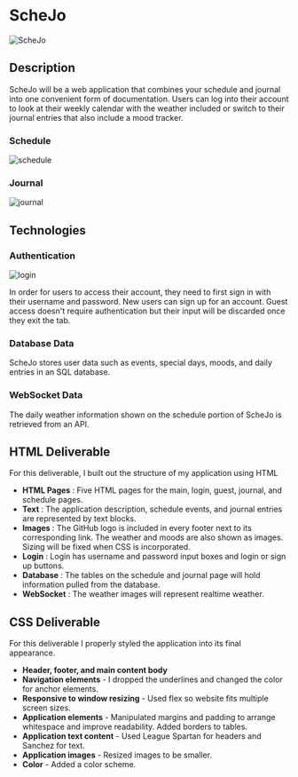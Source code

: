 # ScheJo
![ScheJo](https://github.com/at864/startup/assets/72633688/b9d36f20-5634-44d9-9314-d03be1060276)

## Description
ScheJo will be a web application that combines your schedule and journal into one convenient form of documentation. Users can log into their account to look at their weekly calendar with the weather included or switch to their journal entries that also include a mood tracker.

### Schedule
![schedule](https://github.com/at864/startup/assets/72633688/b3685b74-812a-46e9-b56f-e2c83d95e6c1)

### Journal
![journal](https://github.com/at864/startup/assets/72633688/aee2c3e2-4a6b-415c-8c52-93dc37ea89b9)

## Technologies
### Authentication
![login](https://github.com/at864/startup/assets/72633688/3a6ae337-6e6c-43f4-a710-9ae2848f185a)

In order for users to access their account, they need to first sign in with their username and password. New users can sign up for an account. Guest access doesn't require authentication but their input will be discarded once they exit the tab.
### Database Data
ScheJo stores user data such as events, special days, moods, and daily entries in an SQL database.
### WebSocket Data
The daily weather information shown on the schedule portion of ScheJo is retrieved from an API.


## HTML Deliverable
For this deliverable, I built out the structure of my application using HTML
* **HTML Pages** : Five HTML pages for the main, login, guest, journal, and schedule pages.
* **Text** : The application description, schedule events, and journal entries are represented by text blocks.
* **Images** : The GitHub logo is included in every footer next to its corresponding link. The weather and moods are also shown as images. Sizing will be fixed when CSS is incorporated.
* **Login** : Login has username and password input boxes and login or sign up buttons.
* **Database** : The tables on the schedule and journal page will hold information pulled from the database.
* **WebSocket** : The weather images will represent realtime weather.


## CSS Deliverable
For this deliverable I properly styled the application into its final appearance.
* **Header, footer, and main content body**
* **Navigation elements** - I dropped the underlines and changed the color for anchor elements.
* **Responsive to window resizing** - Used flex so website fits multiple screen sizes.
* **Application elements** - Manipulated margins and padding to arrange whitespace and improve readability. Added borders to tables.
* **Application text content** - Used League Spartan for headers and Sanchez for text.
* **Application images** - Resized images to be smaller.
* **Color** - Added a color scheme.